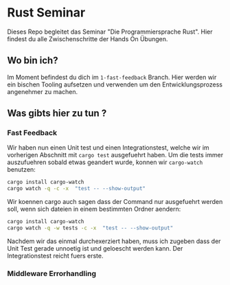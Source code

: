 # Rust Seminar

Dieses Repo begleitet das Seminar "Die Programmiersprache Rust".
Hier findest du alle Zwischenschritte der Hands On Übungen.

## Wo bin ich?

Im Moment befindest du dich im `1-fast-feedback` Branch. Hier werden wir ein bischen Tooling aufsetzen und verwenden um den Entwicklungsprozess angenehmer zu machen.

## Was gibts hier zu tun ?

### Fast Feedback

Wir haben nun einen Unit test und einen Integrationstest, welche wir im vorherigen Abschnitt mit `cargo test` ausgefuehrt haben.
Um die tests immer auszufuehren sobald etwas geandert wurde, konnen wir `cargo-watch` benutzen:

```bash
cargo install cargo-watch
cargo watch -q -c -x  "test -- --show-output"
```

Wir koennen cargo auch sagen dass der Command nur ausgefuehrt werden soll, wenn sich dateien in einem bestimmten Ordner aendern:

```bash
cargo install cargo-watch
cargo watch -q -w tests -c -x  "test -- --show-output"
```

Nachdem wir das einmal durchexerziert haben, muss ich zugeben dass der Unit Test gerade unnoetig ist und geloescht werden kann. Der Integrationstest reicht fuers erste.

### Middleware Errorhandling
